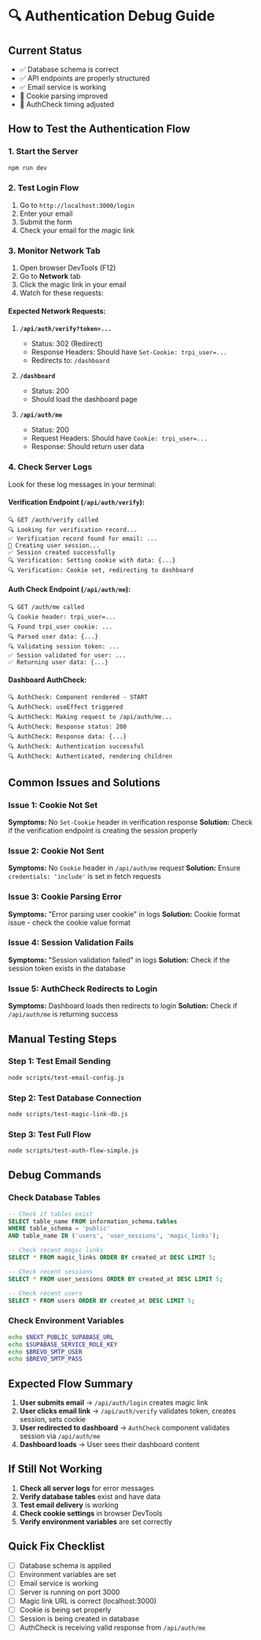 # 🔍 Authentication Debug Guide

## Current Status
- ✅ Database schema is correct
- ✅ API endpoints are properly structured
- ✅ Email service is working
- 🔧 Cookie parsing improved
- 🔧 AuthCheck timing adjusted

## How to Test the Authentication Flow

### 1. Start the Server
```bash
npm run dev
```

### 2. Test Login Flow
1. Go to `http://localhost:3000/login`
2. Enter your email
3. Submit the form
4. Check your email for the magic link

### 3. Monitor Network Tab
1. Open browser DevTools (F12)
2. Go to **Network** tab
3. Click the magic link in your email
4. Watch for these requests:

#### Expected Network Requests:
1. **`/api/auth/verify?token=...`**
   - Status: 302 (Redirect)
   - Response Headers: Should have `Set-Cookie: trpi_user=...`
   - Redirects to: `/dashboard`

2. **`/dashboard`**
   - Status: 200
   - Should load the dashboard page

3. **`/api/auth/me`**
   - Status: 200
   - Request Headers: Should have `Cookie: trpi_user=...`
   - Response: Should return user data

### 4. Check Server Logs
Look for these log messages in your terminal:

#### Verification Endpoint (`/api/auth/verify`):
```
🔍 GET /auth/verify called
🔍 Looking for verification record...
✅ Verification record found for email: ...
🔐 Creating user session...
✅ Session created successfully
🔍 Verification: Setting cookie with data: {...}
🔍 Verification: Cookie set, redirecting to dashboard
```

#### Auth Check Endpoint (`/api/auth/me`):
```
🔍 GET /auth/me called
🔍 Cookie header: trpi_user=...
🔍 Found trpi_user cookie: ...
🔍 Parsed user data: {...}
🔍 Validating session token: ...
✅ Session validated for user: ...
✅ Returning user data: {...}
```

#### Dashboard AuthCheck:
```
🔍 AuthCheck: Component rendered - START
🔍 AuthCheck: useEffect triggered
🔍 AuthCheck: Making request to /api/auth/me...
🔍 AuthCheck: Response status: 200
🔍 AuthCheck: Response data: {...}
🔍 AuthCheck: Authentication successful
🔍 AuthCheck: Authenticated, rendering children
```

## Common Issues and Solutions

### Issue 1: Cookie Not Set
**Symptoms:** No `Set-Cookie` header in verification response
**Solution:** Check if the verification endpoint is creating the session properly

### Issue 2: Cookie Not Sent
**Symptoms:** No `Cookie` header in `/api/auth/me` request
**Solution:** Ensure `credentials: 'include'` is set in fetch requests

### Issue 3: Cookie Parsing Error
**Symptoms:** "Error parsing user cookie" in logs
**Solution:** Cookie format issue - check the cookie value format

### Issue 4: Session Validation Fails
**Symptoms:** "Session validation failed" in logs
**Solution:** Check if the session token exists in the database

### Issue 5: AuthCheck Redirects to Login
**Symptoms:** Dashboard loads then redirects to login
**Solution:** Check if `/api/auth/me` is returning success

## Manual Testing Steps

### Step 1: Test Email Sending
```bash
node scripts/test-email-config.js
```

### Step 2: Test Database Connection
```bash
node scripts/test-magic-link-db.js
```

### Step 3: Test Full Flow
```bash
node scripts/test-auth-flow-simple.js
```

## Debug Commands

### Check Database Tables
```sql
-- Check if tables exist
SELECT table_name FROM information_schema.tables 
WHERE table_schema = 'public' 
AND table_name IN ('users', 'user_sessions', 'magic_links');

-- Check recent magic links
SELECT * FROM magic_links ORDER BY created_at DESC LIMIT 5;

-- Check recent sessions
SELECT * FROM user_sessions ORDER BY created_at DESC LIMIT 5;

-- Check recent users
SELECT * FROM users ORDER BY created_at DESC LIMIT 5;
```

### Check Environment Variables
```bash
echo $NEXT_PUBLIC_SUPABASE_URL
echo $SUPABASE_SERVICE_ROLE_KEY
echo $BREVO_SMTP_USER
echo $BREVO_SMTP_PASS
```

## Expected Flow Summary

1. **User submits email** → `/api/auth/login` creates magic link
2. **User clicks email link** → `/api/auth/verify` validates token, creates session, sets cookie
3. **User redirected to dashboard** → `AuthCheck` component validates session via `/api/auth/me`
4. **Dashboard loads** → User sees their dashboard content

## If Still Not Working

1. **Check all server logs** for error messages
2. **Verify database tables** exist and have data
3. **Test email delivery** is working
4. **Check cookie settings** in browser DevTools
5. **Verify environment variables** are set correctly

## Quick Fix Checklist

- [ ] Database schema is applied
- [ ] Environment variables are set
- [ ] Email service is working
- [ ] Server is running on port 3000
- [ ] Magic link URL is correct (localhost:3000)
- [ ] Cookie is being set properly
- [ ] Session is being created in database
- [ ] AuthCheck is receiving valid response from `/api/auth/me`
